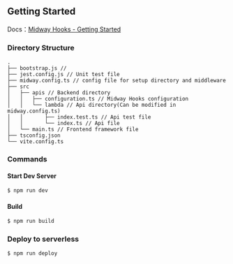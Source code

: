 ## Getting Started

Docs：[Midway Hooks - Getting Started](https://www.yuque.com/midwayjs/midway_v2/hooks_intro?translate=en)

### Directory Structure

```
.
├── bootstrap.js //
├── jest.config.js // Unit test file
├── midway.config.ts // config file for setup directory and middleware
├── src
│   ├── apis // Backend directory
│   │   ├── configuration.ts // Midway Hooks configuration
│   │   └── lambda // Api directory(Can be modified in midway.config.ts)
│   │       ├── index.test.ts // Api test file
│   │       └── index.ts // Api file
│   └── main.ts // Frontend framework file
├── tsconfig.json
└── vite.config.ts
```

### Commands

#### Start Dev Server

```bash
$ npm run dev
```

#### Build

```bash
$ npm run build
```

### Deploy to serverless

```bash
$ npm run deploy
```
